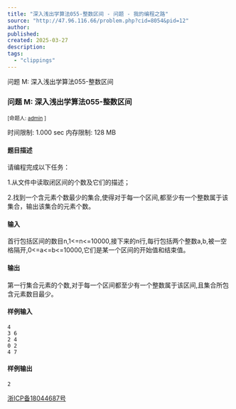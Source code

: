 ```yaml
---
title: "深入浅出学算法055-整数区间 - 问题 - 我的编程之路"
source: "http://47.96.116.66/problem.php?cid=8054&pid=12"
author:
published:
created: 2025-03-27
description:
tags:
  - "clippings"
---
```

问题 M: 深入浅出学算法055-整数区间

### 问题 M: 深入浅出学算法055-整数区间

<sub>[命题人: <span><a href="http://47.96.116.66/userinfo.php?user=admin">admin</a></span> ]</sub>

时间限制: 1.000 sec 内存限制: 128 MB  
  

#### 题目描述

请编程完成以下任务：     

1.从文件中读取闭区间的个数及它们的描述；     

2.找到一个含元素个数最少的集合,使得对于每一个区间,都至少有一个整数属于该集合，输出该集合的元素个数。  

#### 输入

首行包括区间的数目n,1<=n<=10000,接下来的n行,每行包括两个整数a,b,被一空格隔开,0<=a<=b<=10000,它们是某一个区间的开始值和结束值。  

#### 输出

第一行集合元素的个数,对于每一个区间都至少有一个整数属于该区间,且集合所包含元素数目最少。  

#### 样例输入

```
4
3 6
2 4
0 2
4 7
```

#### 样例输出

```
2
```

  

[浙ICP备18044687号](http://beian.miit.gov.cn/)